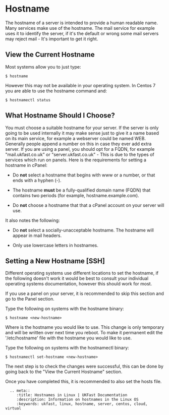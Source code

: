# Hostname

The hostname of a server is intended to provide a human readable name. Many services make use of the hostname. The mail service for example uses it to identify the server, if it's the default or wrong some mail servers may reject mail - It's important to get it right.

## View the Current Hostname

Most systems allow you to just type:

    $ hostname
    
However this may not be available in your operating system. In Centos 7 you are able to use the hostname command and:

    $ hostnamectl status
    
## What Hostname Should I Choose?

You must choose a suitable hostname for your server. If the server is only going to be used internally it may make sense just to give it a name based on its main service, for example a webserver could be named WEB. Generally people append a number on this in case they ever add extra server. If you are using a panel, you should opt for a FQDN, for example "mail.ukfast.co.uk" or "server.ukfast.co.uk" - This is due to the types of services which run on panels. Here is the requirements for setting a hostname in cPanel:

- Do **not** select a hostname that begins with www or a number, or that ends with a hyphen (-).

- The hostname **must** be a fully-qualified domain name (FQDN) that contains two periods (for example, hostname.example.com).

- Do **not** choose a hostname that that a cPanel account on your server will use.

It also notes the following:

- Do **not** select a socially-unacceptable hostname. The hostname will appear in mail headers.

- Only use lowercase letters in hostnames.


    
## Setting a New Hostname [SSH]

Different operating systems use different locations to set the hostname, if the following doesn't work it would be best to consult your individual operating systems documentation, however this should work for most.

If you use a panel on your server, it is recommended to skip this section and go to the Panel section.

Type the following on systems with the hostname binary:

    $ hostname <new-hostname>

Where <new-hostname> is the hostname you would like to use. This change is only temporary and will be written over next time you reboot. To make it permanent edit the '/etc/hostname' file with the hostname you would like to use.

Type the following on systems with the hostnamectl binary:

    $ hostnamectl set-hostname <new-hostname>
    
The next step is to check the changes were successful, this can be done by going back to the "View the Current Hostname" section.

Once you have completed this, it is recommended to also set the hosts file.

[//]: # (TODO: Create hosts article to cover general usage including on windows and mac)

```eval_rst
  .. meta::
     :title: Hostnames in Linux | UKFast Documentation
     :description: Information on hostnames in the Linux OS
     :keywords: ukfast, linux, hostname, server, centos, cloud, virtual
